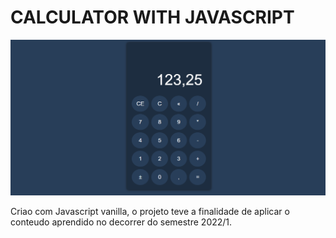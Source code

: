 # CALCULATOR WITH JAVASCRIPT

![projeto finalizado](img/projeto_finalizado.png)

Criao com Javascript vanilla, o projeto teve a finalidade de aplicar o conteudo aprendido no decorrer do semestre 2022/1.
